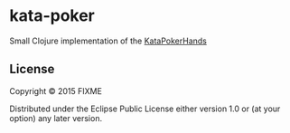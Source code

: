 # kata-poker

Small Clojure implementation of the [KataPokerHands](http://codingdojo.org/cgi-bin/index.pl?KataPokerHands)

## License

Copyright © 2015 FIXME

Distributed under the Eclipse Public License either version 1.0 or (at
your option) any later version.
